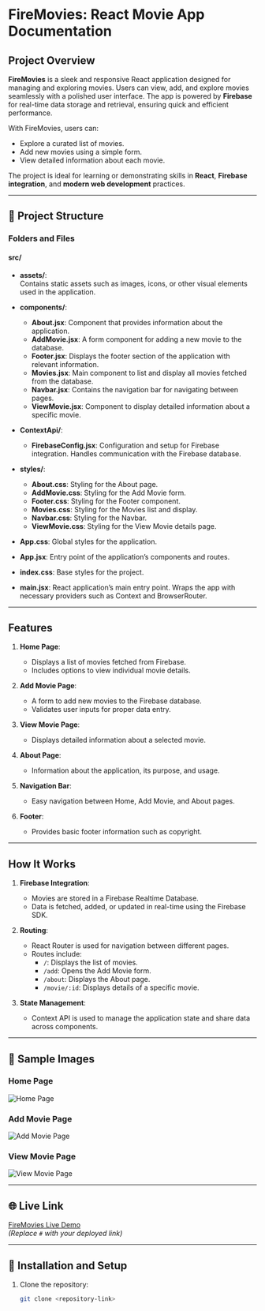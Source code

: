 # FireMovies: React Movie App Documentation  

## Project Overview  
**FireMovies** is a sleek and responsive React application designed for managing and exploring movies. Users can view, add, and explore movies seamlessly with a polished user interface. The app is powered by **Firebase** for real-time data storage and retrieval, ensuring quick and efficient performance.  

With FireMovies, users can:  
- Explore a curated list of movies.  
- Add new movies using a simple form.  
- View detailed information about each movie.  

The project is ideal for learning or demonstrating skills in **React**, **Firebase integration**, and **modern web development** practices.  

---

## 🔧 Project Structure  

### **Folders and Files**  

#### **src/**  
- **assets/**:  
  Contains static assets such as images, icons, or other visual elements used in the application.  

- **components/**:  
  - **About.jsx**: Component that provides information about the application.  
  - **AddMovie.jsx**: A form component for adding a new movie to the database.  
  - **Footer.jsx**: Displays the footer section of the application with relevant information.  
  - **Movies.jsx**: Main component to list and display all movies fetched from the database.  
  - **Navbar.jsx**: Contains the navigation bar for navigating between pages.  
  - **ViewMovie.jsx**: Component to display detailed information about a specific movie.  

- **ContextApi/**:  
  - **FirebaseConfig.jsx**: Configuration and setup for Firebase integration. Handles communication with the Firebase database.  

- **styles/**:  
  - **About.css**: Styling for the About page.  
  - **AddMovie.css**: Styling for the Add Movie form.  
  - **Footer.css**: Styling for the Footer component.  
  - **Movies.css**: Styling for the Movies list and display.  
  - **Navbar.css**: Styling for the Navbar.  
  - **ViewMovie.css**: Styling for the View Movie details page.  

- **App.css**: Global styles for the application.  
- **App.jsx**: Entry point of the application’s components and routes.  
- **index.css**: Base styles for the project.  
- **main.jsx**: React application’s main entry point. Wraps the app with necessary providers such as Context and BrowserRouter.  

---

## Features  

1. **Home Page**:  
   - Displays a list of movies fetched from Firebase.  
   - Includes options to view individual movie details.  

2. **Add Movie Page**:  
   - A form to add new movies to the Firebase database.  
   - Validates user inputs for proper data entry.  

3. **View Movie Page**:  
   - Displays detailed information about a selected movie.  

4. **About Page**:  
   - Information about the application, its purpose, and usage.  

5. **Navigation Bar**:  
   - Easy navigation between Home, Add Movie, and About pages.  

6. **Footer**:  
   - Provides basic footer information such as copyright.  

---

## How It Works  

1. **Firebase Integration**:  
   - Movies are stored in a Firebase Realtime Database.  
   - Data is fetched, added, or updated in real-time using the Firebase SDK.  

2. **Routing**:  
   - React Router is used for navigation between different pages.  
   - Routes include:  
     - `/`: Displays the list of movies.  
     - `/add`: Opens the Add Movie form.  
     - `/about`: Displays the About page.  
     - `/movie/:id`: Displays details of a specific movie.  

3. **State Management**:  
   - Context API is used to manage the application state and share data across components.  

---

## 📸 Sample Images  

### Home Page  
![Home Page](assets/homepage_sample.png)  

### Add Movie Page  
![Add Movie Page](assets/addmovie_sample.png)  

### View Movie Page  
![View Movie Page](assets/viewmovie_sample.png)  

---

## 🌐 Live Link  
[FireMovies Live Demo](#)  
*(Replace `#` with your deployed link)*  

---

## 🚀 Installation and Setup  

1. Clone the repository:  
   ```bash
   git clone <repository-link>
